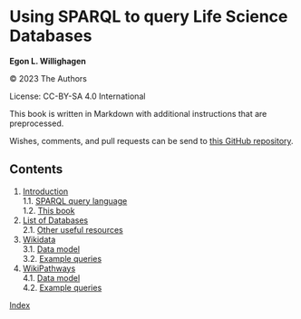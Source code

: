 # Using SPARQL to query Life Science Databases

**Egon L. Willighagen**

© 2023 The Authors

License: CC-BY-SA 4.0 International

This book is written in Markdown with additional instructions that are preprocessed.

Wishes, comments, and pull requests can be send to
[this GitHub repository](https://github.com/BiGCAT-UM/PRA3006-SPARQL/).

## Contents

1. [Introduction](intro.md) <br />
1.1. [SPARQL query language](intro.md#sparql-query-language) <br />
1.2. [This book](intro.md#this-book) <br />
2. [List of Databases](list.md) <br />
2.1. [Other useful resources](list.md#other-useful-resources) <br />
3. [Wikidata](wikidata.md) <br />
3.1. [Data model](wikidata.md#data-model) <br />
3.2. [Example queries](wikidata.md#example-queries) <br />
4. [WikiPathways](wikipathways.md) <br />
4.1. [Data model](wikipathways.md#data-model) <br />
4.2. [Example queries](wikipathways.md#example-queries) <br />

[Index](indexList.md) <br />
